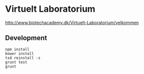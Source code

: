 # Virtuelt Laboratorium

http://www.biotechacademy.dk/Virtuelt-Laboratorium/velkommen


## Development

    npm install
    bower install
    tsd reinstall -s
    grunt test
    grunt


